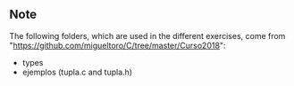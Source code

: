 ## Note
The following folders, which are used in the different exercises, come from "https://github.com/migueltoro/C/tree/master/Curso2018":

- types
- ejemplos (tupla.c and tupla.h)
